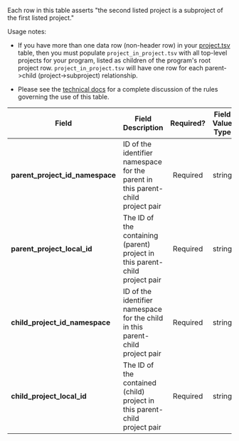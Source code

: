Each row in this table asserts "the second listed project is a subproject of the first listed project."

Usage notes:
* If you have more than one data row (non-header row) in your [project.tsv](./TableInfo:-project.tsv) table, then you must populate `project_in_project.tsv` with all top-level projects for your program, listed as children of the program's root project row. `project_in_project.tsv` will have one row for each parent->child (project->subproject) relationship.

* Please see the [technical docs](https://docs.nih-cfde.org/en/latest/c2m2/draft-C2M2_specification/#association-tables-expressing-containment-relationships) for a complete discussion of the rules governing the use of this table.

Field | Field Description | Required? | Field Value Type | Extra Info 
------|-------------------|:-----------:|:-------------:|------------
**parent_project_id_namespace** | ID of the identifier namespace for the parent in this parent-child project pair | Required | string | 
**parent_project_local_id** | The ID of the containing (parent) project in this parent-child project pair | Required | string |
**child_project_id_namespace** | ID of the identifier namespace for the child in this parent-child project pair | Required | string |
**child_project_local_id** | The ID of the contained (child) project in this parent-child project pair | Required | string |